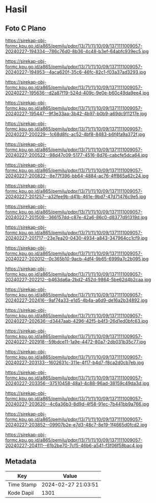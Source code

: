 # Hasil

## Foto C Plano

https://sirekap-obj-formc.kpu.go.id/a865/pemilu/pdpr/13/71/11/10/09/1371111009057-20240227-194334--786c76d0-8b36-4c48-b3ef-64abfc939ec5.jpg

https://sirekap-obj-formc.kpu.go.id/a865/pemilu/pdpr/13/71/11/10/09/1371111009057-20240227-194953--4aca620f-35c6-46fc-82c1-f03a37ad3293.jpg

https://sirekap-obj-formc.kpu.go.id/a865/pemilu/pdpr/13/71/11/10/09/1371111009057-20240227-195636--d2a87f19-524d-409c-9e0e-b60c49da9ee4.jpg

https://sirekap-obj-formc.kpu.go.id/a865/pemilu/pdpr/13/71/11/10/09/1371111009057-20240227-195447--9f3e33aa-3b42-4b97-b0b9-a69dc911217e.jpg

https://sirekap-obj-formc.kpu.go.id/a865/pemilu/pdpr/13/71/11/10/09/1371111009057-20240227-200229--1c68d8fc-ac52-4bf8-8483-b6f4fa9a372f.jpg

https://sirekap-obj-formc.kpu.go.id/a865/pemilu/pdpr/13/71/11/10/09/1371111009057-20240227-200522--98d47c09-5177-4516-8d76-cabcfe5dca64.jpg

https://sirekap-obj-formc.kpu.go.id/a865/pemilu/pdpr/13/71/11/10/09/1371111009057-20240227-200822--8e77f396-bb64-4884-ac76-4ff865a62c24.jpg

https://sirekap-obj-formc.kpu.go.id/a865/pemilu/pdpr/13/71/11/10/09/1371111009057-20240227-201257--a32fee9b-d41b-461e-9bd7-47d71476c9e5.jpg

https://sirekap-obj-formc.kpu.go.id/a865/pemilu/pdpr/13/71/11/10/09/1371111009057-20240227-201509--366157dd-c87e-42a6-86c0-d8377d91319d.jpg

https://sirekap-obj-formc.kpu.go.id/a865/pemilu/pdpr/13/71/11/10/09/1371111009057-20240227-201717--23e7ea20-0430-4934-a843-347964cc1cf9.jpg

https://sirekap-obj-formc.kpu.go.id/a865/pemilu/pdpr/13/71/11/10/09/1371111009057-20240227-202012--0c365b10-9acb-4df4-9b65-6999a7c2b095.jpg

https://sirekap-obj-formc.kpu.go.id/a865/pemilu/pdpr/13/71/11/10/09/1371111009057-20240227-202212--b463da6a-2bd2-452d-9864-5be62d4b2caa.jpg

https://sirekap-obj-formc.kpu.go.id/a865/pemilu/pdpr/13/71/11/10/09/1371111009057-20240227-202416--9af74a33-e1d5-4b4a-a6d9-de16a2b34892.jpg

https://sirekap-obj-formc.kpu.go.id/a865/pemilu/pdpr/13/71/11/10/09/1371111009057-20240227-202636--d3447aab-4296-42f5-b4f3-26d1ed0bfc63.jpg

https://sirekap-obj-formc.kpu.go.id/a865/pemilu/pdpr/13/71/11/10/09/1371111009057-20240227-202918--59bdce11-1a9e-4472-80a7-2db031b35c77.jpg

https://sirekap-obj-formc.kpu.go.id/a865/pemilu/pdpr/13/71/11/10/09/1371111009057-20240227-203133--1602631c-311e-4f17-b4d7-f8ca2d0cb7eb.jpg

https://sirekap-obj-formc.kpu.go.id/a865/pemilu/pdpr/13/71/11/10/09/1371111009057-20240227-203356--37510458-48a1-4c88-96ad-38159c49da3d.jpg

https://sirekap-obj-formc.kpu.go.id/a865/pemilu/pdpr/13/71/11/10/09/1371111009057-20240227-203620--4c6a36b3-8d9d-4f58-91ec-7b441bb9a766.jpg

https://sirekap-obj-formc.kpu.go.id/a865/pemilu/pdpr/13/71/11/10/09/1371111009057-20240227-203852--09907b2e-e7d3-48c7-8e19-1f4665d0fcd2.jpg

https://sirekap-obj-formc.kpu.go.id/a865/pemilu/pdpr/13/71/11/10/09/1371111009057-20240227-204111--61b2be70-7cf5-46b6-a541-f3f06f58bac4.jpg


## Metadata

| Key        | Value               |
| ---------- | ------------------- |
| Time Stamp | 2024-02-27 21:03:51 |
| Kode Dapil | 1301                |




